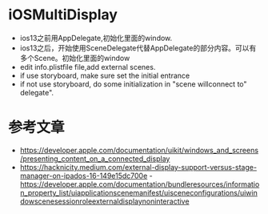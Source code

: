 # iOSMultiDisplay
- ios13之前用AppDelegate,初始化里面的window.
- ios13之后，开始使用SceneDelegate代替AppDelegate的部分内容。可以有多个Scene。初始化里面的window
- edit info.plistfile file,add external scenes.
- if use storyboard, make sure set the initial entrance
- if not use storyboard, do some initialization in "scene willconnect to" delegate".

# 参考文章
- https://developer.apple.com/documentation/uikit/windows_and_screens/presenting_content_on_a_connected_display
- https://hacknicity.medium.com/external-display-support-versus-stage-manager-on-ipados-16-149e15dc700e
-https://developer.apple.com/documentation/bundleresources/information_property_list/uiapplicationscenemanifest/uisceneconfigurations/uiwindowscenesessionroleexternaldisplaynoninteractive

